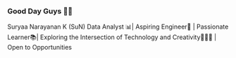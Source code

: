 ### Good Day Guys 🙏🏻

Suryaa Narayanan K (SuN)
Data Analyst 📊| Aspiring Engineer🤖 | Passionate Learner📚| Exploring the Intersection of Technology and Creativity👨🏽‍💻 | Open to Opportunities


<!--
**Suryaa07/Suryaa07** is a ✨ _special_ ✨ repository because its `README.md` (this file) appears on your GitHub profile.

Here are some ideas to get you started:

- 🔭 I’m currently working on ...
- 🌱 I’m currently learning ...
- 👯 I’m looking to collaborate on ...
- 🤔 I’m looking for help with ...
- 💬 Ask me about ...
- 📫 How to reach me: ...
- 😄 Pronouns: ...
- ⚡ Fun fact: ...
-->
